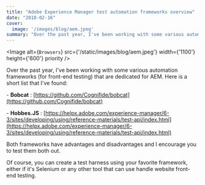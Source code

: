 ```yaml
---
title: "Adobe Experience Manager test automation frameworks overview"
date: "2018-02-16"
cover:
  image: '/images/blog/aem.jpeg'
summary: "Over the past year, I've been working with some various automation frameworks (for front-end testing) that are dedicated for AEM. Here is a short list that I've found"
---
```


<Image
  alt={`Browsers`}
  src={'/static/images/blog/aem.jpeg'}
  width={'1100'}
  height={'600'}
  priority
/>

Over the past year, I've been working with some various automation frameworks (for front-end testing) that are dedicated for AEM. Here is a short list that I've found:

\- **Bobcat** : [https://github.com/Cognifide/bobcat](https://github.com/Cognifide/bobcat)

\- **Hobbes.JS** : [https://helpx.adobe.com/experience-manager/6-3/sites/developing/using/reference-materials/test-api/index.html](https://helpx.adobe.com/experience-manager/6-3/sites/developing/using/reference-materials/test-api/index.html)

Both frameworks have advantages and disadvantages and I encourage you to test them both out.

Of course, you can create a test harness using your favorite framework, either if it's Selenium or any other tool that can use handle website front-end testing.
